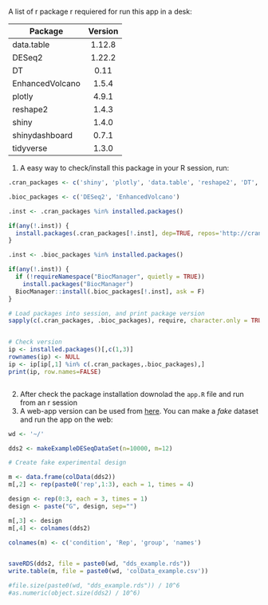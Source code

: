A list of r package r requiered for run this app in a desk:

| Package         | Version |
| --------------- | :-----: |
| data.table      | 1.12.8  |
| DESeq2          | 1.22.2  |
| DT              |  0.11   |
| EnhancedVolcano |  1.5.4  |
| plotly          |  4.9.1  |
| reshape2        |  1.4.3  |
| shiny           |  1.4.0  |
| shinydashboard  |  0.7.1  |
| tidyverse       |  1.3.0  |

1. A easy way to check/install this package in your R session, run:

```r
.cran_packages <- c('shiny', 'plotly', 'data.table', 'reshape2', 'DT', 'tidyverse', 'shinydashboard')

.bioc_packages <- c('DESeq2', 'EnhancedVolcano')

.inst <- .cran_packages %in% installed.packages()

if(any(!.inst)) {
  install.packages(.cran_packages[!.inst], dep=TRUE, repos='http://cran.us.r-project.org')
}

.inst <- .bioc_packages %in% installed.packages()

if(any(!.inst)) {
  if (!requireNamespace("BiocManager", quietly = TRUE))
    install.packages("BiocManager")
  BiocManager::install(.bioc_packages[!.inst], ask = F)
}

# Load packages into session, and print package version
sapply(c(.cran_packages, .bioc_packages), require, character.only = TRUE)


# Check version
ip <- installed.packages()[,c(1,3)]
rownames(ip) <- NULL
ip <- ip[ip[,1] %in% c(.cran_packages,.bioc_packages),]
print(ip, row.names=FALSE)



```

2. After check the package installation downolad the `app.R` file and run from an r session
3. A web-app version can be used from [here](https://rjhgore-dc.shinyapps.io/Exploratory_analisys/). You can make a _fake_ dataset and run the app on the web:

```r
wd <- '~/'

dds2 <- makeExampleDESeqDataSet(n=10000, m=12)

# Create fake experimental design

m <- data.frame(colData(dds2))
m[,2] <- rep(paste0('rep',1:3), each = 1, times = 4)

design <- rep(0:3, each = 3, times = 1)
design <- paste("G", design, sep="") 

m[,3] <- design
m[,4] <- colnames(dds2)

colnames(m) <- c('condition', 'Rep', 'group', 'names')


saveRDS(dds2, file = paste0(wd, "dds_example.rds"))
write.table(m, file = paste0(wd, 'colData_example.csv'))

#file.size(paste0(wd, "dds_example.rds")) / 10^6
#as.numeric(object.size(dds2) / 10^6)

```



